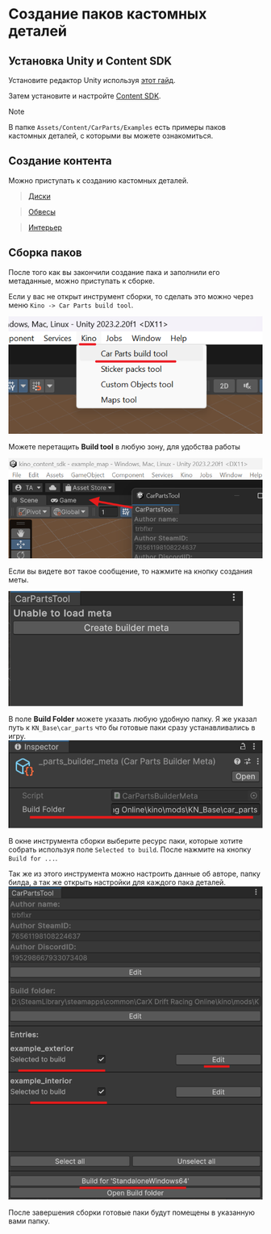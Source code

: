 ﻿# Создание паков кастомных деталей

## Установка Unity и Content SDK

Установите редактор Unity используя [этот гайд](../UnityInstallation/UnityInstallation_RU.md).

Затем установите и настройте [Content SDK](../ContentSDK/ContentSDKInstallation_RU.md).

> [!NOTE]  
> В папке `Assets/Content/CarParts/Examples` есть примеры паков кастомных деталей, с которыми вы можете ознакомиться.

## Создание контента

Можно приступать к созданию кастомных деталей.

> [Диски](CustomWheels_RU.md)

> [Обвесы](CustomExterior_RU.md)

> [Интерьер](CustomInterior_RU.md)


## Сборка паков

После того как вы закончили создание пака и заполнили его метаданные, можно приступать к сборке.

Если у вас не открыт инструмент сборки, то сделать это можно через меню `Kino -> Car Parts build tool`.

![parts_tool_open.png](../Images/CarParts/parts_tool_open.png)

Можете перетащить **Build tool** в любую зону, для удобства работы

![parts_tool_drag.png](../Images/CarParts/parts_tool_drag.png)

Если вы видете вот такое сообщение, то нажмите на кнопку создания меты.

![parts_tool_meta_create.png](../Images/CarParts/parts_tool_meta_create.png)

В поле **Build Folder** можете указать любую удобную папку. Я же указал путь к `KN_Base\car_parts` что бы готовые паки сразу устанавливались в игру.
![parts_tool_meta_setup.png](../Images/CarParts/parts_tool_meta_setup.png)

В окне инструмента сборки выберите ресурс паки, которые хотите собрать используя поле `Selected to build`. После нажмите на кнопку `Build for ...`.

Так же из этого инструмента можно настроить данные об авторе, папку билда, а так же открыть настройки для каждого пака деталей.
![parts_tool_main.png](../Images/CarParts/parts_tool_main.png)

После завершения сборки готовые паки будут помещены в указанную вами папку.